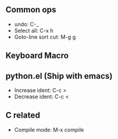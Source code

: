 ## Common ops
* undo: C-_
* Select all: C-x h
* Goto-line sort cut: M-g g

## Keyboard Macro

## python.el (Ship with emacs)
* Increase ident: C-c >
* Decrease ident: C-c <

## C related
* Compile mode: M-x compile
